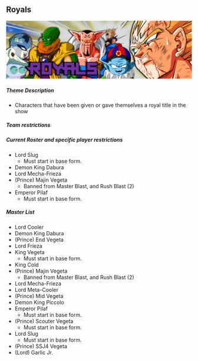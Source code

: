 ## Royals
![](../images/royals.jpg)

##### Theme Description
- Characters that have been given or gave themselves a royal title in the show

##### Team restrictions

##### Current Roster and specific player restrictions

- Lord Slug
    - Must start in base form.
- Demon King Dabura
- Lord Mecha-Frieza
- (Prince) Majin Vegeta
  - Banned from Master Blast, and Rush Blast (2)
- Emperor Pilaf
    - Must start in base form.

##### Master List
- Lord Cooler
- Demon King Dabura
- (Prince) End Vegeta
- Lord Frieza
- King Vegeta
    - Must start in base form.
- King Cold
- (Prince) Majin Vegeta
  - Banned from Master Blast, and Rush Blast (2)
- Lord Mecha-Frieza
- Lord Meta-Cooler
- (Prince) Mid Vegeta
- Demon King Piccolo
- Emperor Pilaf
    - Must start in base form.
- (Prince) Scouter Vegeta
    - Must start in base form.
- Lord Slug
    - Must start in base form.
- (Prince) SSJ4 Vegeta
- (Lord) Garlic Jr.